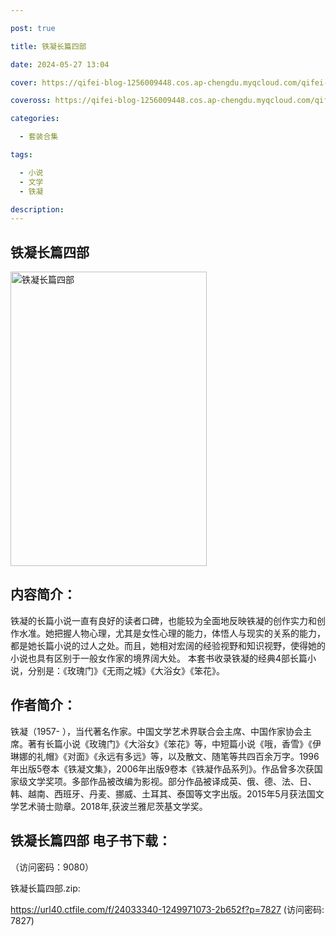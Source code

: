 ```yaml
---

post: true

title: 铁凝长篇四部

date: 2024-05-27 13:04

cover: https://qifei-blog-1256009448.cos.ap-chengdu.myqcloud.com/qifei-blog/65f7f28d9f345e8d03f55964.jpg

coveross: https://qifei-blog-1256009448.cos.ap-chengdu.myqcloud.com/qifei-blog/65f7f28d9f345e8d03f55964.jpg

categories:

  - 套装合集

tags:

  - 小说
  - 文学
  - 铁凝

description:
---
```


## 铁凝长篇四部
<img alt="铁凝长篇四部 " class="aligncenter loading" data-was-processed="true" decoding="async" fetchpriority="high" height="471" src="https://qifei-blog-1256009448.cos.ap-chengdu.myqcloud.com/qifei-blog/65f7f28d9f345e8d03f55964.jpg" style="cursor: zoom-in;" width="314"/>

## 内容简介：

铁凝的长篇小说一直有良好的读者口碑，也能较为全面地反映铁凝的创作实力和创作水准。她把握人物心理，尤其是女性心理的能力，体悟人与现实的关系的能力，都是她长篇小说的过人之处。而且，她相对宏阔的经验视野和知识视野，使得她的小说也具有区别于一般女作家的境界阔大处。 本套书收录铁凝的经典4部长篇小说，分别是：《玫瑰门》《无雨之城》《大浴女》《笨花》。

## 作者简介：

铁凝（1957- ），当代著名作家。中国文学艺术界联合会主席、中国作家协会主席。著有长篇小说《玫瑰门》《大浴女》《笨花》等，中短篇小说《哦，香雪》《伊琳娜的礼帽》《对面》《永远有多远》等，以及散文、随笔等共四百余万字。1996年出版5卷本《铁凝文集》，2006年出版9卷本《铁凝作品系列》。作品曾多次获国家级文学奖项。多部作品被改编为影视。部分作品被译成英、俄、德、法、日、韩、越南、西班牙、丹麦、挪威、土耳其、泰国等文字出版。2015年5月获法国文学艺术骑士勋章。2018年,获波兰雅尼茨基文学奖。

## 铁凝长篇四部 电子书下载：

 （访问密码：9080）

铁凝长篇四部.zip: 

https://url40.ctfile.com/f/24033340-1249971073-2b652f?p=7827 (访问密码: 7827)
